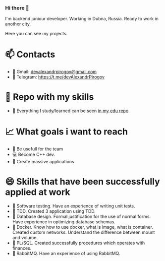 ### Hi there 👋

I'm backend juniour developer. Working in Dubna, Russia. Ready to work in another city.

Here you can see my projects.

# 📫 Contacts
- 📧 Gmail: devalexandrpirogov@gmail.com
- 📱  Telegram: https://t.me/devAlexandrPirogov

# 📘 Repo with my skills
- 📕 Everything I study/learned can be seen [in my edu repo](https://github.com/eduAlexandrPirogov)

# 📈 What goals i want to reach
- 💯 Be usefull for the team
- 💻 Become C++ dev.
- 🚀 Create massive applications. 

# 😄 Skills that have been successfully applied at work
- 🔎 Software testing. Have an experience of writing unit tests.
- 🔨 TDD. Created 3 application using TDD.
- 📜 Database design. Formal justification for the use of normal forms. Have experience in optimizing database schemas.
- 🚚 Docker. Know how to use docker, what is image, what is container. Created custom networks. Understand the difference between mount and volume.
- 🐘 PL/SQL. Created successfully procedures which operates with finances.
- 🐰 RabbitMQ. Have an experience of using RabbitMQ.

<!--
**AlexandrPirogov/AlexandrPirogov** is a ✨ _special_ ✨ repository because its `README.md` (this file) appears on your GitHub profile.

Here are some ideas to get you started:

- 🔭 I’m currently working on ...
- 🌱 I’m currently learning ...
- 👯 I’m looking to collaborate on ...
- 🤔 I’m looking for help with ...
- 💬 Ask me about ...
- 📫 How to reach me: ...
- 😄 Pronouns: ...
- ⚡ Fun fact: ...
-->
